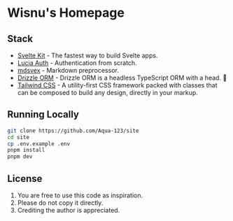 # Wisnu's Homepage

## Stack

- [Svelte Kit](https://svelte.dev/) - The fastest way to build Svelte apps.
- [Lucia Auth](https://lucia-auth.com/) - Authentication from scratch.
- [mdsvex](https://mdsvex.pngwn.io/) - Markdown preprocessor.
- [Drizzle ORM](https://orm.drizzle.team/) - Drizzle ORM is a headless TypeScript ORM with a head. 🐲
- [Tailwind CSS](https://tailwindcss.com) - A utility-first CSS framework packed with classes that can be composed to build any design, directly in your markup.

## Running Locally

```bash
git clone https://github.com/Aqua-123/site
cd site
cp .env.example .env
pnpm install
pnpm dev
```

## License

1. You are free to use this code as inspiration.
2. Please do not copy it directly.
3. Crediting the author is appreciated.
